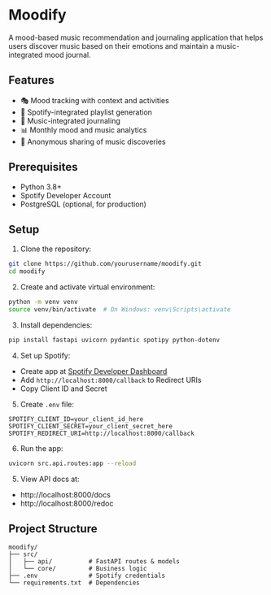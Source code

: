 # Moodify

A mood-based music recommendation and journaling application that helps users discover music based on their emotions and maintain a music-integrated mood journal.

## Features

- 🎭 Mood tracking with context and activities
- 🎵 Spotify-integrated playlist generation
- 📝 Music-integrated journaling
- 📊 Monthly mood and music analytics
- 🤝 Anonymous sharing of music discoveries

## Prerequisites

- Python 3.8+
- Spotify Developer Account
- PostgreSQL (optional, for production)

## Setup

1. Clone the repository:
```bash
git clone https://github.com/yourusername/moodify.git
cd moodify
```

2. Create and activate virtual environment:
```bash
python -m venv venv
source venv/bin/activate  # On Windows: venv\Scripts\activate
```

3. Install dependencies:
```bash
pip install fastapi uvicorn pydantic spotipy python-dotenv
```

4. Set up Spotify:
- Create app at [Spotify Developer Dashboard](https://developer.spotify.com/dashboard)
- Add `http://localhost:8000/callback` to Redirect URIs
- Copy Client ID and Secret

5. Create `.env` file:
```env
SPOTIFY_CLIENT_ID=your_client_id_here
SPOTIFY_CLIENT_SECRET=your_client_secret_here
SPOTIFY_REDIRECT_URI=http://localhost:8000/callback
```

6. Run the app:
```bash
uvicorn src.api.routes:app --reload
```

5. View API docs at:
- http://localhost:8000/docs
- http://localhost:8000/redoc

## Project Structure
```
moodify/
├── src/
│   ├── api/          # FastAPI routes & models
│   └── core/         # Business logic
├── .env              # Spotify credentials
└── requirements.txt  # Dependencies
```
